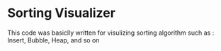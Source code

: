 # Sorting Visualizer

This code was basiclly written for visulizing sorting algorithm such as : Insert, Bubble, Heap, and so on
